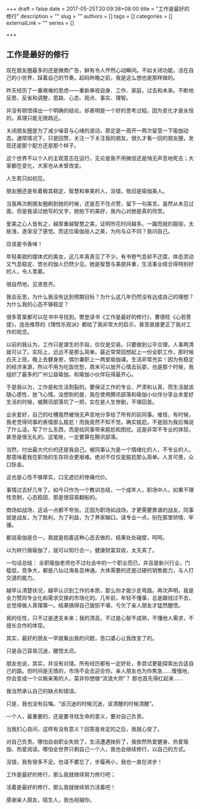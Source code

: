 +++
draft = false
date = 2017-05-25T20:09:38+08:00
title = "工作是最好的修行"
description = ""
slug = ""
authors = []
tags = []
categories = []
externalLink = ""
series = []

+++

## **工作是最好的修行**

现在朋友圈最多的还是微商广告，鲜有令人怦然心动瞬间。不如关闭功能，活在自己的小世界，踩着自己的节奏。起码昨晚之前，我是这么想也是那样做的。

昨天经历了一番艰难的思虑——重新审视自身、工作、家庭，过去和未来。不断地反思、反省和调整，思路、心态、观点、事实、理智。

并没有顿悟得出一个明确的结论。却表明是一个好的思考过程。因为变化才是永恒的，真理只能无限趋近。

关闭朋友圈是为了减少噪音与心绪的波动，原定是一周开一两次留意一下瑜伽动态。通常情况下，只是回赞，关注一下关注我的朋友。很久才看一回的朋友圈，发现还是那个配方还是那个样子。

这个世界不以个人的主观意志在运行，无论是我不用微信还是悄无声息地死去；大家都在变化，大家也从未曾改变。

人生若只如初见。

朋友圈还是有着极其稳定、智慧和审美的人，没错，依旧是瑜伽美人。

当我再次刷朋友圈刷到她的时候，还是忍不住点赞，留下一句美言。虽然从未见过面，但是我读过她写的文字，她拍下的美好，我内心对她是真的欣赏。

爱美之心人皆有之，越厚重越智慧之美，证明所花时间越多。一蹴而就的靓丽，太肤浅，逐渐没了感觉。而这位瑜伽丽人之美，为何与众不同？我问自己。

应该是书香味！

年轻美貌的摆体式的美女，这几年真真见了不少。有书卷气息却不迂腐，体态灵动又气息稳定、悠长的伽人仍然少见。她是智慧与美貌并重，生活事业结合得特别好的人，令人羡慕。

很自然地，见贤思齐。

我会反思，为什么我没有达到预期目标？为什么这几年仍然没有达成自己的理想？为什么我的心态不够稳定？

很多答案都可以在书中寻找到。樊登读书《工作是最好的修行》，曹德旺《心若菩提》，连岳推荐的《理性乐观派》都给了我非常大的启示，甚至直接更正了我对工作的观念。

以前的我认为，工作只是谋生的手段，仅仅是交易。只要做到公平合理，人事两清就可以了。实际上，远远不是那么简单。最近常常回想起上一份全职工作，那时候白天上班，晚上去健身房，偶尔兼职上一两堂瑜伽课。生活非常充实！因为有稳定的经济来源，所以不用为吃饭忧愁，周末可以放开心情去玩耍，也是那个时候，我组织了最多的广州公益瑜伽，和瑜伽小伙伴玩得最开心。

于是我以为，工作是和生活割裂的。要保证工作的专业、严肃和认真，而生活就该随心感性，放飞心情。没想到的是，我在使用腾讯部落和瑜伽小伙伴分享业余爱好生活的时候，被腾讯部落坑了一把，实在是人生惨剧，不堪回首。

业余爱好，自己的吐槽竟然被悄无声息地分享给了所有的前同事。难怪，有时候，我老觉得同事的表情那么尴尬！而我竟然不知不觉。确实尴尬，不是因为我后悔说了什么话，写了什么东西，而是给同事带来尴尬和困扰。这是非常不专业的体现，甚至是很无礼的。这笔账，一定要算在腾讯部落。

当然，付出最大代价的还是我自己。被同事认为是一个情绪化的人，不专业的人，那意味着我在职场的生存将会更艰难。绝对不仅仅是尴尬那么简单。人言可畏，众口铄金。

这也是心性不够厚实，口无遮拦的惨痛代价。

事情过去好几年了。如今只作为一个教训总结，一个成年人，职场中人，如果不理性克制，心态稳固，那是很容易翻船的。

商场如战场，这话一点都不夸张。正因为职场如战场，才更需要靠谱的战友。同事就是战友，为了胜利，为了利益，为了养家糊口。请专业一点，别在那里矫情、牢骚。

都说瑜伽是合一。我就是抱着这种心态去做的，结果处处碰壁，呵呵。

以为转行做瑜伽了，就可以知行合一，健康财富双收，太天真了。

一句话总结： 全职瑜伽老师也不过社会中的一个职业而已，并且是新兴行业，门槛低，竞争大，都是八仙过海各显神通。大体需要的还是过硬的销售能力，与人打交道的能力。

越早认清楚状况，越早认识到工作的本质，那么你才能少走弯路。再次声明，我是全力赞同专业化和需求交换的市场化的。几年前，年轻不懂事，总是跟钱过不去，总觉得做人真理第一。结果搞得自己狼狈不堪，亏欠了亲人朋友才猛然醒悟。

我的任性，只不过是透支未来；我的清高，不过是心智不成熟，不懂他人需求，不擅长合作的体现。

其实，最好的朋友一早就看出我的问题，苦口婆心让我改变了的。

只是自己容易沉迷，醒悟太迟。

朋友也说，其实，并没有对错。所有经历都有一定好处，多尝试更能探索出合适自己的路。但时间是无情的，市场不会去迎合你。亲人朋友也为你焦急……慢慢地，你会变成一个众叛亲离的人，莫非你想做“流浪大师”？ 那也首先得红起来……

我当然承认自己的缺点和错误。

只是，我也没有后悔。“该沉迷的时候沉迷，该清醒的时候清醒”。

一个人，最重要的，还是要寻找生命的意义，要对自己负责。

当我扪心自问，这样有没有意义？回答是肯定的之后，我就心安了。

对自己负责。哪怕自由职业失败了，生活遭遇挫折了，我依然热爱健身、热爱瑜伽、热爱阅读。哪怕全世界只剩自己一个人，我也会继续修行，以自己的方式。

没错，我有很多不足。也请不要忘了，步履再小，我也一直在进步！ 

工作是最好的修行，那么我就继续努力修行吧；

活着是最好的修行，那么我就继续努力活着吧！

感谢亲人朋友，陌生人，我也祝福你。